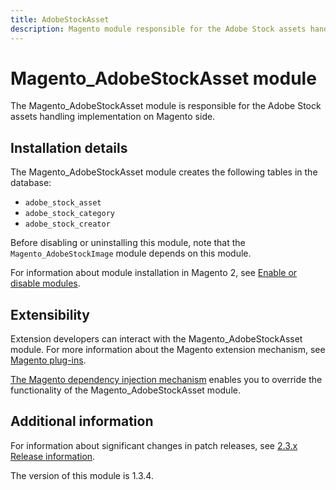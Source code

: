 ```yaml
---
title: AdobeStockAsset
description: Magento module responsible for the Adobe Stock assets handling implementation on Magento side
---
```


# Magento_AdobeStockAsset module

The Magento_AdobeStockAsset module is responsible for the Adobe Stock assets handling implementation on Magento side.

## Installation details

The Magento_AdobeStockAsset module creates the following tables in the database:

- `adobe_stock_asset`
- `adobe_stock_category`
- `adobe_stock_creator`

Before disabling or uninstalling this module, note that the `Magento_AdobeStockImage` module depends on this module.

For information about module installation in Magento 2, see [Enable or disable modules](https://experienceleague.adobe.com/en/docs/commerce-operations/installation-guide/tutorials/manage-modules).

## Extensibility

Extension developers can interact with the Magento_AdobeStockAsset module. For more information about the Magento extension mechanism, see [Magento plug-ins](https://developer.adobe.com/commerce/php/development/components/plugins/).

[The Magento dependency injection mechanism](https://developer.adobe.com/commerce/php/development/components/dependency-injection/) enables you to override the functionality of the Magento_AdobeStockAsset module.

## Additional information

For information about significant changes in patch releases, see [2.3.x Release information](https://experienceleague.adobe.com/en/docs/commerce-operations/release/notes/overview).

<InlineAlert slots="text" />
The version of this module is 1.3.4.
